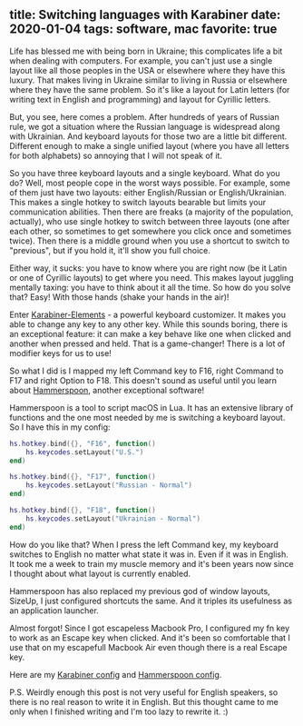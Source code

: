 title: Switching languages with Karabiner
date: 2020-01-04
tags: software, mac
favorite: true
----

Life has blessed me with being born in Ukraine; this complicates life a bit when dealing with computers. For example, you can't just use a single layout like all those peoples in the USA or elsewhere where they have this luxury. That makes living in Ukraine similar to living in Russia or elsewhere where they have the same problem. So it's like a layout for Latin letters (for writing text in English and programming) and layout for Cyrillic letters.

But, you see, here comes a problem. After hundreds of years of Russian rule, we got a situation where the Russian language is widespread along with Ukrainian. And keyboard layouts for those two are a little bit different. Different enough to make a single unified layout (where you have all letters for both alphabets) so annoying that I will not speak of it.

So you have three keyboard layouts and a single keyboard. What do you do? Well, most people cope in the worst ways possible. For example, some of them just have two layouts: either English/Russian or English/Ukrainian. This makes a single hotkey to switch layouts bearable but limits your communication abilities. Then there are freaks (a majority of the population, actually), who use single hotkey to switch between three layouts (one after each other, so sometimes to get somewhere you click once and sometimes twice). Then there is a middle ground when you use a shortcut to switch to "previous", but if you hold it, it'll show you full choice.

Either way, it sucks: you have to know where you are right now (be it Latin or one of Cyrillic layouts) to get where you need. This makes layout juggling mentally taxing: you have to think about it all the time. So how do you solve that? Easy! With those hands (shake your hands in the air)!

Enter [Karabiner-Elements](https://pqrs.org/osx/karabiner/) - a powerful keyboard customizer. It makes you able to change any key to any other key. While this sounds boring, there is an exceptional feature: it can make a key behave like one when clicked and another when pressed and held. That is a game-changer! There is a lot of modifier keys for us to use!

So what I did is I mapped my left Command key to F16, right Command to F17 and right Option to F18. This doesn't sound as useful until you learn about [Hammerspoon](https://www.hammerspoon.org/), another exceptional software!

Hammerspoon is a tool to script macOS in Lua. It has an extensive library of functions and the one most needed by me is switching a keyboard layout. So I have this in my config:

```lua
hs.hotkey.bind({}, "F16", function()
    hs.keycodes.setLayout("U.S.")
end)

hs.hotkey.bind({}, "F17", function()
    hs.keycodes.setLayout("Russian - Normal")
end)

hs.hotkey.bind({}, "F18", function()
    hs.keycodes.setLayout("Ukrainian - Normal")
end)
```

How do you like that? When I press the left Command key, my keyboard switches to English no matter what state it was in. Even if it was in English. It took me a week to train my muscle memory and it's been years now since I thought about what layout is currently enabled.

Hammerspoon has also replaced my previous god of window layouts, SizeUp, I just configured shortcuts the same. And it triples its usefulness as an application launcher.

Almost forgot! Since I got escapeless Macbook Pro, I configured my fn key to work as an Escape key when clicked. And it's been so comfortable that I use that on my escapefull Macbook Air even though there is a real Escape key.

Here are my [Karabiner config](https://github.com/piranha/conf/blob/master/karabiner.json) and [Hammerspoon config](https://github.com/piranha/conf/blob/master/hammerspoon.lua).

P.S. Weirdly enough this post is not very useful for English speakers, so there is no real reason to write it in English. But this thought came to me only when I finished writing and I'm too lazy to rewrite it. :)
